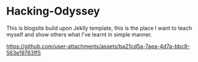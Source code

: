 # Hacking-Odyssey

This is blogsite build upon Jeklly template, this is the place I want to teach myself and show others what I've learnt in simple manner.

https://github.com/user-attachments/assets/ba21cd5a-7aea-4d7a-bbc8-563e19763ff5

